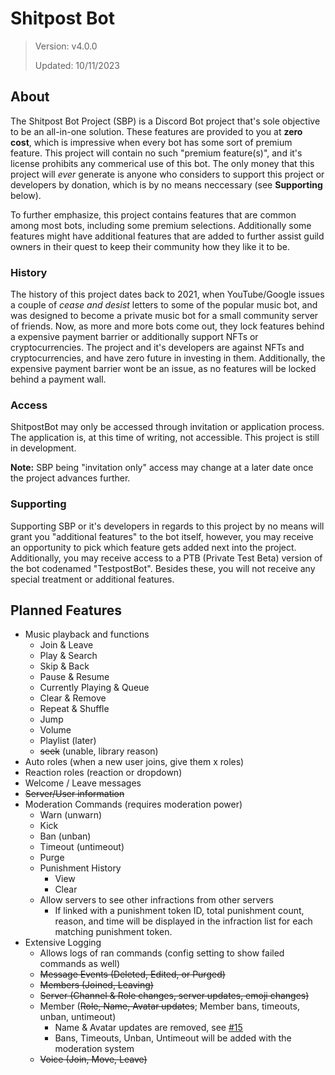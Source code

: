 # Shitpost Bot
> Version: v4.0.0
>
> Updated: 10/11/2023

## About
The Shitpost Bot Project (SBP) is a Discord Bot project that's sole objective to be an all-in-one solution. These features are provided to you at **zero cost**, which is impressive when every bot has some sort of premium feature. This project will contain no such "premium feature(s)", and it's license prohibits any commerical use of this bot. The only money that this project will *ever* generate is anyone who considers to support this project or developers by donation, which is by no means neccessary (see **Supporting** below).

To further emphasize, this project contains features that are common among most bots, including some premium selections. Additionally some features might have additional features that are added to further assist guild owners in their quest to keep their community how they like it to be.

### History
The history of this project dates back to 2021, when YouTube/Google issues a couple of *cease and desist* letters to some of the popular music bot, and was designed to become a private music bot for a small community server of friends. Now, as more and more bots come out, they lock features behind a expensive payment barrier or additionally support NFTs or cryptocurrencies. The project and it's developers are against NFTs and cryptocurrencies, and have zero future in investing in them. Additionally, the expensive payment barrier wont be an issue, as no features will be locked behind a payment wall.

### Access
ShitpostBot may only be accessed through invitation or application process. The application is, at this time of writing, not accessible. This project is still in development.

**Note:** SBP being "invitation only" access may change at a later date once the project advances further.

### Supporting
Supporting SBP or it's developers in regards to this project by no means will grant you "additional features" to the bot itself, however, you may receive an opportunity to pick which feature gets added next into the project. Additionally, you may receive access to a PTB (Private Test Beta) version of the bot codenamed "TestpostBot". Besides these, you will not receive any special treatment or additional features.

## Planned Features
- Music playback and functions
  - Join & Leave
  - Play & Search
  - Skip & Back
  - Pause & Resume
  - Currently Playing & Queue
  - Clear & Remove
  - Repeat & Shuffle
  - Jump
  - Volume
  - Playlist (later)
  - ~~seek~~ (unable, library reason)
- Auto roles (when a new user joins, give them x roles)
- Reaction roles (reaction or dropdown)
- Welcome / Leave messages
- ~~Server/User information~~
- Moderation Commands (requires moderation power)
  - Warn (unwarn)
  - Kick
  - Ban (unban)
  - Timeout (untimeout)
  - Purge
  - Punishment History
    - View
    - Clear
  - Allow servers to see other infractions from other servers
    - If linked with a punishment token ID, total punishment count, reason, and time will be displayed in the infraction list for each matching punishment token.
- Extensive Logging
  - Allows logs of ran commands (config setting to show failed commands as well)
  - ~~Message Events (Deleted, Edited, or Purged)~~
  - ~~Members (Joined, Leaving)~~
  - ~~Server (Channel & Role changes, server updates, emoji changes)~~
  - Member (~~Role, Name, Avatar updates~~; Member bans, timeouts, unban, untimeout)
    - Name & Avatar updates are removed, see [#15](https://github.com/Odogo/ShitpostBot/issues/15)
    - Bans, Timeouts, Unban, Untimeout will be added with the moderation system
  - ~~Voice (Join, Move, Leave)~~
